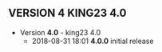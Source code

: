 
## VERSION 4  KING23 4.0

 * Version **4.0** - king23 4.0
   * 2018-08-31 18:01  **4.0.0**  initial release